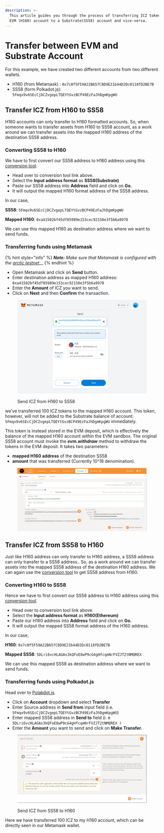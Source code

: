 ```yaml
---
description: >-
  This article guides you through the process of transferring ICZ tokens form an
  EVM (H160) account to a Substrate(SS58) account and vice-versa.
---
```


# Transfer between EVM and Substrate Account

For this example, we have created two different accounts from two different wallets.

* H160 (from Metamask) : `0x7c0f5F59A22B657C8D9E21b44D2Dc0118fD2BE7B`
* SS58 (form Polkadot.js):  `5Fmqx9v6SEcCjDCZvgepLTQEYtGvzBCP49EzFaJhDgmKpgWU`

## Transfer ICZ from H160 to SS58

H160 accounts can only transfer to H160 formatted accounts. So, when someone wants to transfer assets from H160 to SS58 account, as a work around we can transfer assets into the mapped H160 address of the destination SS58 address.

### Converting SS58 to H160

We have to first convert our SS58 address to H160 address using this [conversion tool](http://ss58-h160-convert.s3-website.us-east-2.amazonaws.com/).

* Head over to conversion tool link above.
* Select the **Input address format** as **SS58(Substrate)**
* Paste our SS58 address into **Address** field and click on **Go.**
* It will output the mapped H160 format address of the SS58 address.

In our case,

**SS58**: `5Fmqx9v6SEcCjDCZvgepLTQEYtGvzBCP49EzFaJhDgmKpgWU`

**Mapped H160**: `0xa41502bf45df85989e153cec92158e3f5b6a9978`

We can use this mapped H160 as destination address where we want to send funds.

### Transferring funds using Metamask

{% hint style="info" %}
_**Note:** Make sure that Metamask is configured with the_ [_arctic testnet_](network-endpoints/interacting-with-arctic-using-metamask.md)__
{% endhint %}

* Open Metamask and click on **Send** button.
* Enter destination address as mapped H160 address: `0xa41502bf45df85989e153cec92158e3f5b6a9978`
* Enter the **Amount** of ICZ you want to send.
* Click on **Next** and then **Confirm** the transaction.



<figure><img src="../.gitbook/assets/image (9).png" alt=""><figcaption><p>Send ICZ from H160 to SS58</p></figcaption></figure>

we've transferred 100 ICZ tokens to the mapped H160 account. This token, however, will not be added to the Substrate balance of account: `5Fmqx9v6SEcCjDCZvgepLTQEYtGvzBCP49EzFaJhDgmKpgWU` immediately.

This token is instead stored in the EVM deposit, which is effectively the balance of the mapped H160 account within the EVM sandbox. The original SS58 account must invoke the _**evm.withdraw**_ method to withdraw the tokens in the EVM deposit. It takes two parameters:

* **mapped H160 address** of the destination SS58&#x20;
* **amount** that was transferred (Currently 10^18 denomination).

<figure><img src="../.gitbook/assets/image (6).png" alt=""><figcaption></figcaption></figure>

## Transfer ICZ from SS58 to H160

Just like H160 address can only transfer to H160 address, a SS58 address can only transfer to a SS58 address.. So, as a work around we can transfer assets into the mapped SS58 address of the destination H160 address. We can again use the [conversion tool](http://ss58-h160-convert.s3-website.us-east-2.amazonaws.com/) to get SS58 address from H160.

### Converting H160 to SS58

Hence we have to first convert our SS58 address to H160 address using this [conversion tool](http://ss58-h160-convert.s3-website.us-east-2.amazonaws.com/).

* Head over to conversion tool link above.
* Select the **Input address format** as **H160(Ethereum)**
* Paste our H160 address into **Address** field and click on **Go.**
* It will output the mapped SS58 format address of the H160 address.

In our case,

**H160**: `0x7c0f5F59A22B657C8D9E21b44D2Dc0118fD2BE7B`

**Mapped SS58**: `5DLri6vcHLAGAs3kQFoE8wP9cG4gHfcqmNrFVZJT2tNMQREX`

We can use this mapped SS58 as destination address where we want to send funds.

### Transferring funds using Polkadot.js

Head over to [Polakdot.js](https://polkadot.js.org/apps/?rpc=wss%3A%2F%2Farctic-rpc.icenetwork.io%3A9944#/accounts).

* Click on **Account** dropdown and select **Transfer**
* Enter Source address in **Send from** input field (i.e. `5Fmqx9v6SEcCjDCZvgepLTQEYtGvzBCP49EzFaJhDgmKpgWU`)
* Enter mapped SS58 address in **Send to** field (i. e `5DLri6vcHLAGAs3kQFoE8wP9cG4gHfcqmNrFVZJT2tNMQREX )`
* Enter the **Amount** you want to send and click on **Make Transfer.**

<figure><img src="../.gitbook/assets/image (7).png" alt=""><figcaption><p>Send ICZ from SS58 to H160</p></figcaption></figure>

Here we have transferred 100 ICZ to my H160 account, which can be directly seen in our Metamask wallet.
